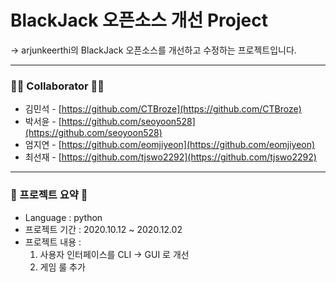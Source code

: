 # BlackJack 오픈소스 개선 Project

-> arjunkeerthi의 BlackJack 오픈소스를 개선하고 수정하는 프로젝트입니다.

<hr>

### 👨‍💻 **Collaborator** 👩‍💻

- 김민석 - [https://github.com/CTBroze](https://github.com/CTBroze)
- 박서윤 - [https://github.com/seoyoon528](https://github.com/seoyoon528)
- 엄지연 - [https://github.com/eomjiyeon](https://github.com/eomjiyeon)
- 최선재 - [https://github.com/tjswo2292](https://github.com/tjswo2292)

<hr>

### 📌 프로젝트 요약 📌

- Language : python
- 프로젝트 기간 : 2020.10.12 ~ 2020.12.02
- 프로젝트 내용 :
    1. 사용자 인터페이스를 CLI → GUI 로 개선
    2. 게임 룰 추가
